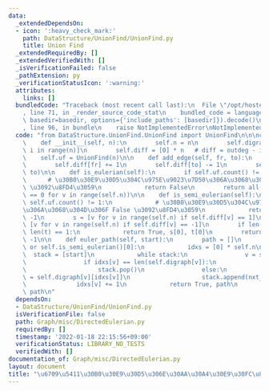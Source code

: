 ```yaml
---
data:
  _extendedDependsOn:
  - icon: ':heavy_check_mark:'
    path: DataStructure/UnionFind/UnionFind.py
    title: Union Find
  _extendedRequiredBy: []
  _extendedVerifiedWith: []
  _isVerificationFailed: false
  _pathExtension: py
  _verificationStatusIcon: ':warning:'
  attributes:
    links: []
  bundledCode: "Traceback (most recent call last):\n  File \"/opt/hostedtoolcache/Python/3.10.5/x64/lib/python3.10/site-packages/onlinejudge_verify/documentation/build.py\"\
    , line 71, in _render_source_code_stat\n    bundled_code = language.bundle(stat.path,\
    \ basedir=basedir, options={'include_paths': [basedir]}).decode()\n  File \"/opt/hostedtoolcache/Python/3.10.5/x64/lib/python3.10/site-packages/onlinejudge_verify/languages/python.py\"\
    , line 96, in bundle\n    raise NotImplementedError\nNotImplementedError\n"
  code: "from DataStructure.UnionFind.UnionFind import UnionFind\n\n\nclass DirectedEulerian:\n\
    \    def __init__(self, n):\n        self.n = n\n        self.digraph = [[] for\
    \ i in range(n)]\n        self.diff = [0] * n   # diff = outdeg - indeg\n    \
    \    self.uf = UnionFind(n)\n\n    def add_edge(self, fr, to):\n        self.digraph[fr].append(to)\n\
    \        self.diff[fr] += 1\n        self.diff[to] -= 1\n        self.uf.merge(fr,\
    \ to)\n\n    def is_eulerian(self):\n        if self.uf.count() != 1:\n      \
    \      # \u30B0\u30E9\u30D5\u304C\u975E\u9023\u7D50\u306A\u3068\u304D\u306F False\
    \ \u3092\u8FD4\u3059\n            return False\n        return all(self.diff[v]\
    \ == 0 for v in range(self.n))\n\n    def is_semi_eulerian(self):\n        if\
    \ self.uf.count() != 1:\n            # \u30B0\u30E9\u30D5\u304C\u975E\u9023\u7D50\
    \u306A\u3068\u304D\u306F False \u3092\u8FD4\u3059\n            return False, -1,\
    \ -1\n        s = [v for v in range(self.n) if self.diff[v] == 1]\n        t =\
    \ [v for v in range(self.n) if self.diff[v] == -1]\n        if len(s) == 1 and\
    \ len(t) == 1:\n            return True, s[0], t[0]\n        return False, -1,\
    \ -1\n\n    def euler_path(self, start):\n        path = []\n        if self.is_eulerian()\
    \ or self.is_semi_eulerian()[0]:\n            idxs = [0] * self.n\n          \
    \  stack = [start]\n            while stack:\n                v = stack[-1]\n\
    \                if idxs[v] == len(self.digraph[v]):\n                    path.append(v)\n\
    \                    stack.pop()\n                else:\n                    nxt_v\
    \ = self.digraph[v][idxs[v]]\n                    stack.append(nxt_v)\n      \
    \              idxs[v] += 1\n            return True, path\n        return False,\
    \ path\n"
  dependsOn:
  - DataStructure/UnionFind/UnionFind.py
  isVerificationFile: false
  path: Graph/misc/DirectedEulerian.py
  requiredBy: []
  timestamp: '2022-01-18 22:15:56+09:00'
  verificationStatus: LIBRARY_NO_TESTS
  verifiedWith: []
documentation_of: Graph/misc/DirectedEulerian.py
layout: document
title: "\u6709\u5411\u30B0\u30E9\u30D5\u306E\u30AA\u30A4\u30E9\u30FC\u8DEF"
---
```

